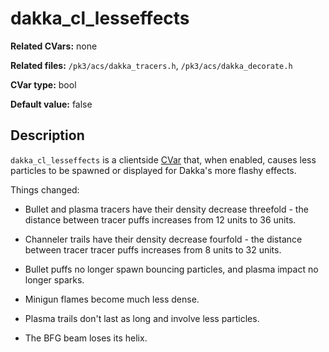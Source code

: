 # dakka\_cl_lesseffects

**Related CVars:** none

**Related files:** `/pk3/acs/dakka_tracers.h`, `/pk3/acs/dakka_decorate.h`

**CVar type:** bool

**Default value:** false

## Description

`dakka_cl_lesseffects` is a clientside [CVar](../cvars.md) that, when enabled,
causes less particles to be spawned or displayed for Dakka's more flashy effects.

Things changed:

- Bullet and plasma tracers have their density decrease threefold - the distance between
    tracer puffs increases from 12 units to 36 units.

- Channeler trails have their density decrease fourfold - the distance between tracer
    tracer puffs increases from 8 units to 32 units.

- Bullet puffs no longer spawn bouncing particles, and plasma impact no longer sparks.

- Minigun flames become much less dense.

- Plasma trails don't last as long and involve less particles.

- The BFG beam loses its helix.
